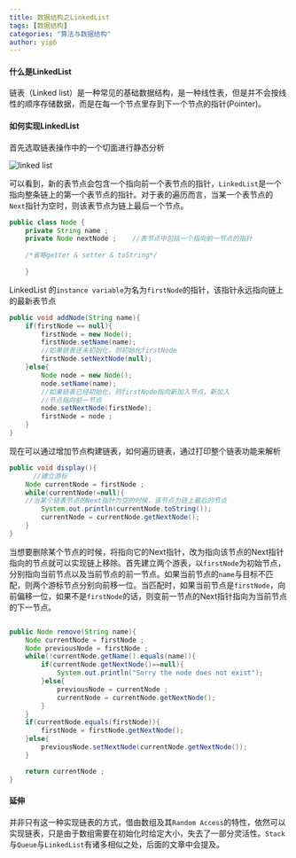 ```yaml
---
title: 数据结构之LinkedList
tags: [数据结构]
categories: "算法与数据结构"
author: yip6
---
```


####  什么是LinkedList  ####
链表（Linked list）是一种常见的基础数据结构，是一种线性表，但是并不会按线性的顺序存储数据，而是在每一个节点里存到下一个节点的指针(Pointer)。
#### 如何实现LinkedList ####
首先选取链表操作中的一个切面进行静态分析

![linked list](https://wx1.sinaimg.cn/mw690/b17c16cbly1fnrhbvjzjtj215o0f8myb.jpg)

可以看到，新的表节点会包含一个指向前一个表节点的指针，`LinkedList`是一个指向整条链上的第一个表节点的指针。对于表的遍历而言，当某一个表节点的`Next`指针为空时，则该表节点为链上最后一个节点。
```java
public class Node {
    private String name ;    
    private Node nextNode ;    //表节点中包括一个指向前一节点的指针
   
    /*省略getter & setter & toString*/
   
    }
```
LinkedList 的`instance variable`为名为`firstNode`的指针，该指针永远指向链上的最新表节点
````java
public void addNode(String name){
    if(firstNode == null){
        firstNode = new Node();
        firstNode.setName(name);
        //如果链表还未初始化，则初始化firstNode
        firstNode.setNextNode(null);    
    }else{
        Node node = new Node();
        node.setName(name);
        //如果链表已经初始化，则firstNode指向新加入节点，新加入
        //节点指向前一节点
        node.setNextNode(firstNode);
        firstNode = node ;
    }
}
````
现在可以通过增加节点构建链表，如何遍历链表，通过打印整个链表功能来解析
````java
public void display(){
	  //建立游标
    Node currentNode = firstNode ;
    while(currentNode!=null){
    //当某个链表节点的Next指针为空的时候，该节点为链上最后的节点
        System.out.println(currentNode.toString());
        currentNode = currentNode.getNextNode();
    }
}
````
当想要删除某个节点的时候，将指向它的Next指针，改为指向该节点的Next指针指向的节点就可以实现链上移除。首先建立两个游表，以`firstNode`为初始节点，分别指向当前节点以及当前节点的前一节点。如果当前节点的`name`与目标不匹配，则两个游标节点分别向前移一位。当匹配时，如果当前节点是`firstNode`，向前偏移一位，如果不是`firstNode`的话，则变前一节点的Next指针指向为当前节点的下一节点。
````java

public Node remove(String name){
    Node currentNode = firstNode ;
    Node previousNode = firstNode ;
    while(!currentNode.getName().equals(name)){
        if(currentNode.getNextNode()==null){
            System.out.println("Sorry the node does not exist");
        }else{
            previousNode = currentNode ;
            currentNode = currentNode.getNextNode();
        }
    }
    if(currentNode.equals(firstNode)){
        firstNode = firstNode.getNextNode();
    }else{
        previousNode.setNextNode(currentNode.getNextNode());
    }

    return currentNode ;
}

````

#### 延伸 ####
并非只有这一种实现链表的方式，借由数组及其`Random Access`的特性，依然可以实现链表，只是由于数组需要在初始化时给定大小，失去了一部分灵活性。`Stack`与`Queue`与`LinkedList`有诸多相似之处，后面的文章中会提及。



